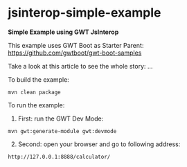 # jsinterop-simple-example
**Simple Example using GWT JsInterop**

This example uses GWT Boot as Starter Parent: https://github.com/gwtboot/gwt-boot-samples

Take a look at this article to see the whole story: ...

To build the example:
```
mvn clean package
```

To run the example:
1. First: run the GWT Dev Mode: 
```
mvn gwt:generate-module gwt:devmode
```
2. Second: open your browser and go to following address:
```
http://127.0.0.1:8888/calculator/
```